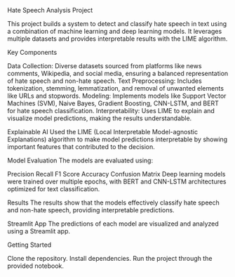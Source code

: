 Hate Speech Analysis Project

This project builds a system to detect and classify hate speech in text using a combination of machine learning and deep learning models. It leverages multiple datasets and provides interpretable results with the LIME algorithm.

Key Components

Data Collection: Diverse datasets sourced from platforms like news comments, Wikipedia, and social media, ensuring a balanced representation of hate speech and non-hate speech.
Text Preprocessing: Includes tokenization, stemming, lemmatization, and removal of unwanted elements like URLs and stopwords.
Modeling: Implements models like Support Vector Machines (SVM), Naive Bayes, Gradient Boosting, CNN-LSTM, and BERT for hate speech classification.
Interpretability: Uses LIME to explain and visualize model predictions, making the results understandable.

Explainable AI
Used the LIME (Local Interpretable Model-agnostic Explanations) algorithm to make model predictions interpretable by showing important features that contributed to the decision.

Model Evaluation
The models are evaluated using:

Precision
Recall
F1 Score
Accuracy
Confusion Matrix
Deep learning models were trained over multiple epochs, with BERT and CNN-LSTM architectures optimized for text classification.

Results
The results show that the models effectively classify hate speech and non-hate speech, providing interpretable predictions.

Streamlit App
The predictions of each model are visualized and analyzed using a Streamlit app.

Getting Started

Clone the repository.
Install dependencies.
Run the project through the provided notebook.
